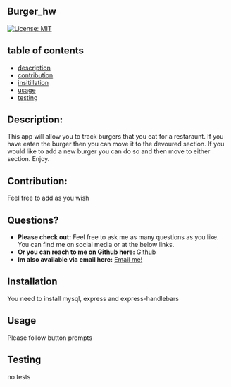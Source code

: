 ## Burger_hw

    
[![License: MIT](https://img.shields.io/badge/License-MIT-yellow.svg)](https://opensource.org/licenses/MIT)
    
## table of contents 

* [description](#Description)
* [contribution](#Contribution)  
* [insitillation](#Instillation)
* [usage](#Usage)
* [testing](#Testing)
  

## Description: 

This app will allow you to track burgers that you eat for a restaraunt. If you have eaten the burger then you can move it to the devoured section. If you would like to add a new burger you can do so and then move to either section. Enjoy. 
    
    
## Contribution:

Feel free to add as you wish  
    
## Questions?

* **Please check out:** Feel free to ask me as many questions as you like. You can find me on social media or at the below links. 
* **Or you can reach to me on Github here:** [Github](https://github.com/zackdeacon)
* **Im also available via email here:** [Email me!](zackdeacon347@gmail.com) 
    
    
## Installation 

    
  You need to install mysql, express and express-handlebars 
    
## Usage 

    
  Please follow button prompts
    
## Testing 

    
  no tests 